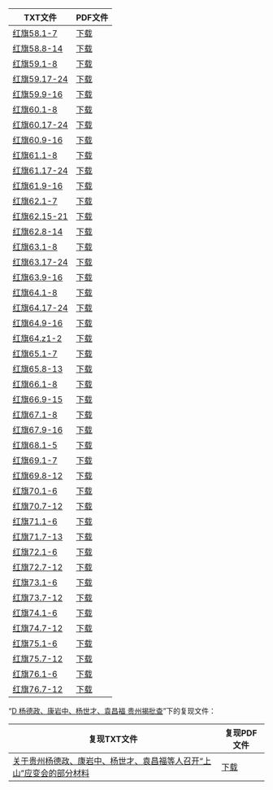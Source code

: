 | TXT文件 | PDF文件 |
| ------- | ------- |
| [红旗58.1-7](%E7%BA%A2%E6%97%9758.1-7.txt) | [下载](%E7%BA%A2%E6%97%9758.1-7.pdf) |
| [红旗58.8-14](%E7%BA%A2%E6%97%9758.8-14.txt) | [下载](%E7%BA%A2%E6%97%9758.8-14.pdf) |
| [红旗59.1-8](%E7%BA%A2%E6%97%9759.1-8.txt) | [下载](%E7%BA%A2%E6%97%9759.1-8.pdf) |
| [红旗59.17-24](%E7%BA%A2%E6%97%9759.17-24.txt) | [下载](%E7%BA%A2%E6%97%9759.17-24.pdf) |
| [红旗59.9-16](%E7%BA%A2%E6%97%9759.9-16.txt) | [下载](%E7%BA%A2%E6%97%9759.9-16.pdf) |
| [红旗60.1-8](%E7%BA%A2%E6%97%9760.1-8.txt) | [下载](%E7%BA%A2%E6%97%9760.1-8.pdf) |
| [红旗60.17-24](%E7%BA%A2%E6%97%9760.17-24.txt) | [下载](%E7%BA%A2%E6%97%9760.17-24.pdf) |
| [红旗60.9-16](%E7%BA%A2%E6%97%9760.9-16.txt) | [下载](%E7%BA%A2%E6%97%9760.9-16.pdf) |
| [红旗61.1-8](%E7%BA%A2%E6%97%9761.1-8.txt) | [下载](%E7%BA%A2%E6%97%9761.1-8.pdf) |
| [红旗61.17-24](%E7%BA%A2%E6%97%9761.17-24.txt) | [下载](%E7%BA%A2%E6%97%9761.17-24.pdf) |
| [红旗61.9-16](%E7%BA%A2%E6%97%9761.9-16.txt) | [下载](%E7%BA%A2%E6%97%9761.9-16.pdf) |
| [红旗62.1-7](%E7%BA%A2%E6%97%9762.1-7.txt) | [下载](%E7%BA%A2%E6%97%9762.1-7.pdf) |
| [红旗62.15-21](%E7%BA%A2%E6%97%9762.15-21.txt) | [下载](%E7%BA%A2%E6%97%9762.15-21.pdf) |
| [红旗62.8-14](%E7%BA%A2%E6%97%9762.8-14.txt) | [下载](%E7%BA%A2%E6%97%9762.8-14.pdf) |
| [红旗63.1-8](%E7%BA%A2%E6%97%9763.1-8.txt) | [下载](%E7%BA%A2%E6%97%9763.1-8.pdf) |
| [红旗63.17-24](%E7%BA%A2%E6%97%9763.17-24.txt) | [下载](%E7%BA%A2%E6%97%9763.17-24.pdf) |
| [红旗63.9-16](%E7%BA%A2%E6%97%9763.9-16.txt) | [下载](%E7%BA%A2%E6%97%9763.9-16.pdf) |
| [红旗64.1-8](%E7%BA%A2%E6%97%9764.1-8.txt) | [下载](%E7%BA%A2%E6%97%9764.1-8.pdf) |
| [红旗64.17-24](%E7%BA%A2%E6%97%9764.17-24.txt) | [下载](%E7%BA%A2%E6%97%9764.17-24.pdf) |
| [红旗64.9-16](%E7%BA%A2%E6%97%9764.9-16.txt) | [下载](%E7%BA%A2%E6%97%9764.9-16.pdf) |
| [红旗64.z1-2](%E7%BA%A2%E6%97%9764.z1-2.txt) | [下载](%E7%BA%A2%E6%97%9764.z1-2.pdf) |
| [红旗65.1-7](%E7%BA%A2%E6%97%9765.1-7.txt) | [下载](%E7%BA%A2%E6%97%9765.1-7.pdf) |
| [红旗65.8-13](%E7%BA%A2%E6%97%9765.8-13.txt) | [下载](%E7%BA%A2%E6%97%9765.8-13.pdf) |
| [红旗66.1-8](%E7%BA%A2%E6%97%9766.1-8.txt) | [下载](%E7%BA%A2%E6%97%9766.1-8.pdf) |
| [红旗66.9-15](%E7%BA%A2%E6%97%9766.9-15.txt) | [下载](%E7%BA%A2%E6%97%9766.9-15.pdf) |
| [红旗67.1-8](%E7%BA%A2%E6%97%9767.1-8.txt) | [下载](%E7%BA%A2%E6%97%9767.1-8.pdf) |
| [红旗67.9-16](%E7%BA%A2%E6%97%9767.9-16.txt) | [下载](%E7%BA%A2%E6%97%9767.9-16.pdf) |
| [红旗68.1-5](%E7%BA%A2%E6%97%9768.1-5.txt) | [下载](%E7%BA%A2%E6%97%9768.1-5.pdf) |
| [红旗69.1-7](%E7%BA%A2%E6%97%9769.1-7.txt) | [下载](%E7%BA%A2%E6%97%9769.1-7.pdf) |
| [红旗69.8-12](%E7%BA%A2%E6%97%9769.8-12.txt) | [下载](%E7%BA%A2%E6%97%9769.8-12.pdf) |
| [红旗70.1-6](%E7%BA%A2%E6%97%9770.1-6.txt) | [下载](%E7%BA%A2%E6%97%9770.1-6.pdf) |
| [红旗70.7-12](%E7%BA%A2%E6%97%9770.7-12.txt) | [下载](%E7%BA%A2%E6%97%9770.7-12.pdf) |
| [红旗71.1-6](%E7%BA%A2%E6%97%9771.1-6.txt) | [下载](%E7%BA%A2%E6%97%9771.1-6.pdf) |
| [红旗71.7-13](%E7%BA%A2%E6%97%9771.7-13.txt) | [下载](%E7%BA%A2%E6%97%9771.7-13.pdf) |
| [红旗72.1-6](%E7%BA%A2%E6%97%9772.1-6.txt) | [下载](%E7%BA%A2%E6%97%9772.1-6.pdf) |
| [红旗72.7-12](%E7%BA%A2%E6%97%9772.7-12.txt) | [下载](%E7%BA%A2%E6%97%9772.7-12.pdf) |
| [红旗73.1-6](%E7%BA%A2%E6%97%9773.1-6.txt) | [下载](%E7%BA%A2%E6%97%9773.1-6.pdf) |
| [红旗73.7-12](%E7%BA%A2%E6%97%9773.7-12.txt) | [下载](%E7%BA%A2%E6%97%9773.7-12.pdf) |
| [红旗74.1-6](%E7%BA%A2%E6%97%9774.1-6.txt) | [下载](%E7%BA%A2%E6%97%9774.1-6.pdf) |
| [红旗74.7-12](%E7%BA%A2%E6%97%9774.7-12.txt) | [下载](%E7%BA%A2%E6%97%9774.7-12.pdf) |
| [红旗75.1-6](%E7%BA%A2%E6%97%9775.1-6.txt) | [下载](%E7%BA%A2%E6%97%9775.1-6.pdf) |
| [红旗75.7-12](%E7%BA%A2%E6%97%9775.7-12.txt) | [下载](%E7%BA%A2%E6%97%9775.7-12.pdf) |
| [红旗76.1-6](%E7%BA%A2%E6%97%9776.1-6.txt) | [下载](%E7%BA%A2%E6%97%9776.1-6.pdf) |
| [红旗76.7-12](%E7%BA%A2%E6%97%9776.7-12.txt) | [下载](%E7%BA%A2%E6%97%9776.7-12.pdf) |

“[D 杨德政、康岩中、杨世才、袁昌福 贵州揭批查](../D%20%E6%9D%A8%E5%BE%B7%E6%94%BF%E3%80%81%E5%BA%B7%E5%B2%A9%E4%B8%AD%E3%80%81%E6%9D%A8%E4%B8%96%E6%89%8D%E3%80%81%E8%A2%81%E6%98%8C%E7%A6%8F%20%E8%B4%B5%E5%B7%9E%E6%8F%AD%E6%89%B9%E6%9F%A5)”下的复现文件：

| 复现TXT文件 | 复现PDF文件 |
| ------- | ------- |
| [关于贵州杨德政、康岩中、杨世才、袁昌福等人召开“上山”应变会的部分材料](../D%20%E6%9D%A8%E5%BE%B7%E6%94%BF%E3%80%81%E5%BA%B7%E5%B2%A9%E4%B8%AD%E3%80%81%E6%9D%A8%E4%B8%96%E6%89%8D%E3%80%81%E8%A2%81%E6%98%8C%E7%A6%8F%20%E8%B4%B5%E5%B7%9E%E6%8F%AD%E6%89%B9%E6%9F%A5/%E5%85%B3%E4%BA%8E%E8%B4%B5%E5%B7%9E%E6%9D%A8%E5%BE%B7%E6%94%BF%E3%80%81%E5%BA%B7%E5%B2%A9%E4%B8%AD%E3%80%81%E6%9D%A8%E4%B8%96%E6%89%8D%E3%80%81%E8%A2%81%E6%98%8C%E7%A6%8F%E7%AD%89%E4%BA%BA%E5%8F%AC%E5%BC%80%E2%80%9C%E4%B8%8A%E5%B1%B1%E2%80%9D%E5%BA%94%E5%8F%98%E4%BC%9A%E7%9A%84%E9%83%A8%E5%88%86%E6%9D%90%E6%96%99.txt) | [下载](../D%20%E6%9D%A8%E5%BE%B7%E6%94%BF%E3%80%81%E5%BA%B7%E5%B2%A9%E4%B8%AD%E3%80%81%E6%9D%A8%E4%B8%96%E6%89%8D%E3%80%81%E8%A2%81%E6%98%8C%E7%A6%8F%20%E8%B4%B5%E5%B7%9E%E6%8F%AD%E6%89%B9%E6%9F%A5/%E5%85%B3%E4%BA%8E%E8%B4%B5%E5%B7%9E%E6%9D%A8%E5%BE%B7%E6%94%BF%E3%80%81%E5%BA%B7%E5%B2%A9%E4%B8%AD%E3%80%81%E6%9D%A8%E4%B8%96%E6%89%8D%E3%80%81%E8%A2%81%E6%98%8C%E7%A6%8F%E7%AD%89%E4%BA%BA%E5%8F%AC%E5%BC%80%E2%80%9C%E4%B8%8A%E5%B1%B1%E2%80%9D%E5%BA%94%E5%8F%98%E4%BC%9A%E7%9A%84%E9%83%A8%E5%88%86%E6%9D%90%E6%96%99.pdf) |

